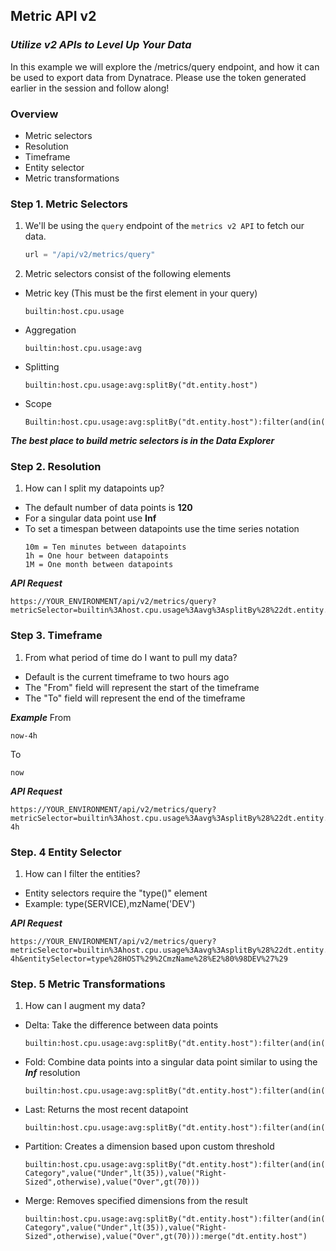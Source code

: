 ## Metric API v2
### _Utilize v2 APIs to Level Up Your Data_
In this example we will explore the /metrics/query endpoint, and how it can be used to export data from Dynatrace. Please use the token generated earlier in  the session and follow along!
### Overview

- Metric selectors
- Resolution
- Timeframe
- Entity selector
- Metric transformations

### Step 1. Metric Selectors
1. We'll be using the `query` endpoint of the `metrics v2 API` to fetch our data.

   ```python
   url = "/api/v2/metrics/query"
   ```
2. Metric selectors consist of the following elements
 - Metric key (This must be the first element in your query)
	```
	builtin:host.cpu.usage
	```
 - Aggregation
	```
	builtin:host.cpu.usage:avg
	```
 - Splitting
	```
	builtin:host.cpu.usage:avg:splitBy("dt.entity.host")
	```
 - Scope
	```
	Builtin:host.cpu.usage:avg:splitBy("dt.entity.host"):filter(and(in("dt.entity.host",entitySelector("type(host),tag(~"TEST~")"))))
	```

***The best place to build metric selectors is in the Data Explorer***

### Step 2. Resolution
1. How can I split my datapoints up?
- The default number of data points is **120**
- For a singular data point use **Inf**
- To set a timespan between datapoints use the time series notation
	 ``` 
	10m = Ten minutes between datapoints
	1h = One hour between datapoints
	1M = One month between datapoints
	```

***API Request***
```
https://YOUR_ENVIRONMENT/api/v2/metrics/query?metricSelector=builtin%3Ahost.cpu.usage%3Aavg%3AsplitBy%28%22dt.entity.host%22%29%3Afilter%28and%28in%28%22dt.entity.host%22%2CentitySelector%28%22type%28host%29%2Ctag%28~%22TEST~%22%29%22%29%29%29%29&resolution=inf
```

### Step 3. Timeframe
1. From what period of time do I want to pull my data?
- Default is the current timeframe to two hours ago
- The "From" field will represent the start of the timeframe
- The "To" field will represent the end of the timeframe

***Example***
From
```
now-4h
```
To
```
now
```

***API Request***
```
https://YOUR_ENVIRONMENT/api/v2/metrics/query?metricSelector=builtin%3Ahost.cpu.usage%3Aavg%3AsplitBy%28%22dt.entity.host%22%29%3Afilter%28and%28in%28%22dt.entity.host%22%2CentitySelector%28%22type%28host%29%2Ctag%28~%22TEST~%22%29%22%29%29%29%29&resolution=inf&from=now-4h
```

### Step. 4 Entity Selector
1. How can I filter the entities?
- Entity selectors require the "type()" element
- Example: type(SERVICE),mzName('DEV') 

***API Request***
```
https://YOUR_ENVIRONMENT/api/v2/metrics/query?metricSelector=builtin%3Ahost.cpu.usage%3Aavg%3AsplitBy%28%22dt.entity.host%22%29%3Afilter%28and%28in%28%22dt.entity.host%22%2CentitySelector%28%22type%28host%29%2Ctag%28~%22TEST~%22%29%22%29%29%29%29&resolution=inf&from=now-4h&entitySelector=type%28HOST%29%2CmzName%28%E2%80%98DEV%27%29
```

### Step. 5 Metric Transformations
1. How can I augment my data?
- Delta: Take the difference between data points
	```
	builtin:host.cpu.usage:avg:splitBy("dt.entity.host"):filter(and(in("dt.entity.host",entitySelector("type(host),tag(~"TEST~")")))):delta
	```
- Fold: Combine data points into a singular data point similar to using the ***Inf*** resolution
	```
	builtin:host.cpu.usage:avg:splitBy("dt.entity.host"):filter(and(in("dt.entity.host",entitySelector("type(host),tag(~"TEST~")")))):fold(avg)
	```
- Last: Returns the most recent datapoint
	```
	builtin:host.cpu.usage:avg:splitBy("dt.entity.host"):filter(and(in("dt.entity.host",entitySelector("type(host),tag(~"TEST~")")))):last(avg)
	```
- Partition: Creates a dimension based upon custom threshold
	```
	builtin:host.cpu.usage:avg:splitBy("dt.entity.host"):filter(and(in("dt.entity.host",entitySelector("type(host),tag(~"TEST~")")))):partition("Utilitzation Category",value("Under",lt(35)),value("Right-Sized",otherwise),value("Over",gt(70)))
	```
- Merge: Removes specified dimensions from the result
	```
	builtin:host.cpu.usage:avg:splitBy("dt.entity.host"):filter(and(in("dt.entity.host",entitySelector("type(host),tag(~"TEST~")")))):partition("Utilitzation Category",value("Under",lt(35)),value("Right-Sized",otherwise),value("Over",gt(70))):merge("dt.entity.host")
	```
